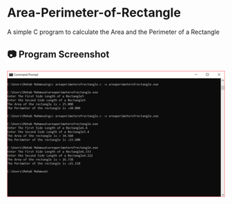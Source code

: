 # Area-Perimeter-of-Rectangle
A simple C program to calculate the Area and the Perimeter of a Rectangle
## 📷 Program Screenshot
![Program Output](AreaPerimeterofRectangle.PNG)
